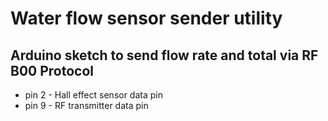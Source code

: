 Water flow sensor sender utility
================================

Arduino sketch to send flow rate and total via RF B00 Protocol
--------------------------------------------------------------


- pin 2 - Hall effect sensor data pin
- pin 9 - RF transmitter data pin


